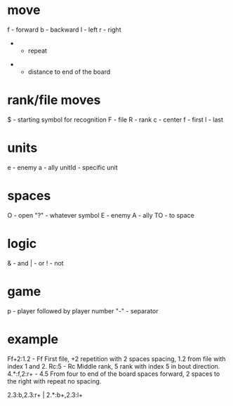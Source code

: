 # move
f - forward
b - backward
l - left
r - right
+ - repeat
* - distance to end of the board

# rank/file moves
$ - starting symbol for recognition
F - file
R - rank
c - center
f - first
l - last

# units
e - enemy
a - ally
unitId - specific unit

# spaces
O - open
"?" - whatever symbol
E - enemy
A - ally
TO - to space

# logic
& - and
| - or
! - not

# game
p - player followed by player number
"-" - separator

# example
Ff+2:1.2 - Ff First file, +2 repetition with 2 spaces spacing, 1.2 from file with index 1 and 2.
Rc:5 - Rc Middle rank, 5 rank with index 5 in bout direction.
4.*:f,2:r+ - 4.5 From four to end of the board spaces forward, 2 spaces to the right with repeat no spacing.

2.3:b,2.3:r+ | 2.*:b+,2.3:l+

